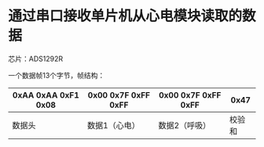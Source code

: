 # 通过串口接收单片机从心电模块读取的数据

芯片：ADS1292R

一个数据帧13个字节，帧结构：

| 0xAA 0xAA 0xF1 0x08 | 0x00 0x7F 0xFF 0xFF | 0x00 0x7F 0xFF 0xFF | 0x47   |
| ------------------- | ------------------- | ------------------- | ------ |
| 数据头              | 数据1（心电）       | 数据2（呼吸）       | 校验和 |

